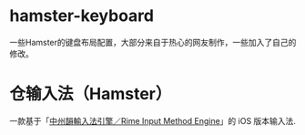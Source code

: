 # hamster-keyboard

一些Hamster的键盘布局配置，大部分来自于热心的网友制作，一些加入了自己的修改。

# 仓输入法（Hamster）

一款基于「[中州韻輸入法引擎／Rime Input Method Engine](https://github.com/rime/librime)」的 iOS 版本输入法.

